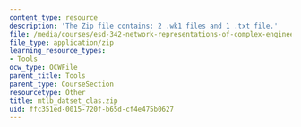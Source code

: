 ```yaml
---
content_type: resource
description: 'The Zip file contains: 2 .wk1 files and 1 .txt file.'
file: /media/courses/esd-342-network-representations-of-complex-engineering-systems-spring-2010/ffc351ed0015720fb65dcf4e475b0627_mtlb_datset_clas.zip
file_type: application/zip
learning_resource_types:
- Tools
ocw_type: OCWFile
parent_title: Tools
parent_type: CourseSection
resourcetype: Other
title: mtlb_datset_clas.zip
uid: ffc351ed-0015-720f-b65d-cf4e475b0627
---
```


